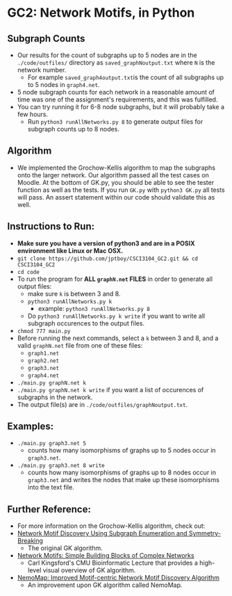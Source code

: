 # GC2: Network Motifs, in Python

## Subgraph Counts
- Our results for the count of subgraphs up to 5 nodes are in the `./code/outfiles/` directory as `saved_graphNoutput.txt` where `N` is the network number.
    - For example `saved_graph4output.txt`is the count of all subgraphs up to 5 nodes in `graph4.net`.
- 5 node subgraph counts for each network in a reasonable amount of time was one of the assignment's requirements, and this was fulfilled.
- You can try running it for 6-8 node subgraphs, but it will probably take a few hours.
    - Run `python3 runAllNetworks.py 8` to generate output files for subgraph counts up to 8 nodes.

## Algorithm
- We implemented the Grochow-Kellis algorithm to map the subgraphs onto the larger network. Our algorithm passed all the test cases on Moodle. At the bottom of GK.py, you should be able to see the tester function as well as the tests. If you run `GK.py` with `python3 GK.py` all tests will pass. An assert statement within our code should validate this as well.

## Instructions to Run:
- **Make sure you have a version of python3 and are in a POSIX environment like Linux or Mac OSX.**
- `git clone https://github.com/jptboy/CSCI3104_GC2.git && cd CSCI3104_GC2`
- `cd code`
- To run the program for **ALL `graphN.net` FILES** in order to generate all output files:
    - make sure `k` is between 3 and 8.
    - `python3 runAllNetworks.py k`
        - example: `python3 runAllNetworks.py 8`
    - Do `python3 runAllNetworks.py k write` if you want to write all subgraph occurences to the output files.
- `chmod 777 main.py`
- Before running the next commands, select a `k` between 3 and 8, and a valid `graphN.net` file from one of these files:
    - `graph1.net`
    - `graph2.net`
    - `graph3.net`
    - `graph4.net`
- `./main.py graphN.net k`
- `./main.py graphN.net k write` if you want a list of occurences of subgraphs in the network.
- The output file(s) are in `./code/outfiles/graphNoutput.txt`.

## Examples:
- `./main.py graph3.net 5`
    - counts how many isomorphisms of graphs up to 5  nodes occur in `graph3.net`.
- `./main.py graph3.net 8 write`
    - counts how many isomorphisms of graphs up to 8  nodes occur in `graph3.net` and writes the nodes that make up these isomorphisms into the text file.
    
## Further Reference:
- For more information on the Grochow-Kellis algorithm, check out:
- [Network Motif Discovery Using Subgraph Enumeration and Symmetry-Breaking](http://www.cs.colorado.edu/~jgrochow/Grochow_Kellis_RECOMB_07_Network_Motifs.pdf)
    - The original GK algorithm.
- [Network Motifs: Simple Building Blocks of Complex Networks](https://www.cs.cmu.edu/~ckingsf/bioinfo-lectures/netmotifs.pdf)
    - Carl Kingsford's CMU Bioinformatic Lecture that provides a high-level visual overview of GK algorithm.
- [NemoMap: Improved Motif-centric Network Motif Discovery Algorithm](https://www.astesj.com/publications/ASTESJ_030523.pdf)
    - An improvement upon GK algorithm called NemoMap.
 
